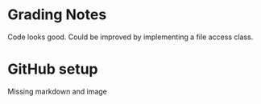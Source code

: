 # Grading Notes
Code looks good. Could be improved by implementing a file access class.

# GitHub setup

Missing markdown and image
